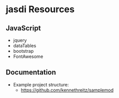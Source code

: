 # jasdi Resources

## JavaScript
* jquery
* dataTables
* bootstrap
* FontAwesome


## Documentation
* Example project structure:
    * https://github.com/kennethreitz/samplemod
